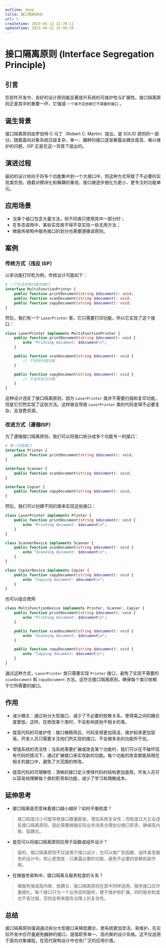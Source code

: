 ```yaml
---
outline: deep
title: 接口隔离原则
url: 5
createtime: 2025-05-13 22:39:11
updatetime: 2025-06-22 15:48:50
---
```


# 接口隔离原则 (Interface Segregation Principle)

## 引言

在软件开发中，良好的设计原则能显著提升系统的可维护性与扩展性。接口隔离原则正是其中的重要一环，它强调 `一个类不应依赖它不需要的接口` 。

## 诞生背景

接口隔离原则由罗伯特·C·马丁（Robert C. Martin）提出，是 SOLID 原则的一部分。随着面向对象系统日益复杂，单一、臃肿的接口逐渐暴露出耦合度高、难以维护的问题，ISP 正是在这一背景下提出的。

## 演进过程

最初的设计倾向于将多个功能集中到一个大接口中，但这种方式导致了不必要的实现类负担。随着对模块化和解耦的重视，接口被逐步细化为更小、更专注的功能单元。

## 应用场景

- 当某个接口包含大量方法，但不同类只使用其中一部分时；
- 在多态调用中，某些实现类不得不空实现一些无用方法；
- 微服务架构中服务接口的划分也需要遵循该原则。

## 案例
### 传统方式（违反 ISP）
以多功能打印机为例，传统设计可能如下：

```php
# 一个包含所有功能的接口
interface MultiFunctionPrinter {
    public function printDocument(string $document): void;
    public function scanDocument(string $document): void;
    public function copyDocument(string $document): void;
}
```

然后，我们有一个 `LaserPrinter` 类，它只需要打印功能，所以它实现了这个接口：

```php
class LaserPrinter implements MultiFunctionPrinter {
    public function printDocument(string $document): void {
        echo "Printing document: $document\n";
    }

    public function scanDocument(string $document): void {
        // 不支持扫描功能
    }

    public function copyDocument(string $document): void {
        // 不支持复印功能
    }
}
```

这种设计违反了接口隔离原则，因为 `LaserPrinter` 类并不需要扫描和复印功能，但是它仍然实现了这些方法。这样做会导致 `LaserPrinter` 类的代码变得不必要复杂，且浪费资源。

### 改进方式（遵循ISP）
为了遵循接口隔离原则，我们可以将接口拆分成多个功能专一的接口：

```php
# 单一功能接口
interface Printer {
    public function printDocument(string $document): void;
}

interface Scanner {
    public function scanDocument(string $document): void;
}

interface Copier {
    public function copyDocument(string $document): void;
}
```

然后，我们可以创建不同的类来实现这些接口：

```php
class LaserPrinter implements Printer {
    public function printDocument(string $document): void {
        echo "Printing document: $document\n";
    }
}

class ScannerDevice implements Scanner {
    public function scanDocument(string $document): void {
        echo "Scanning document: $document\n";
    }
}

class CopierDevice implements Copier {
    public function copyDocument(string $document): void {
        echo "Copying document: $document\n";
    }
}
```

也可以组合使用

```php
class MultiFunctionDevice implements Printer, Scanner, Copier {
    public function printDocument(string $document): void {
        echo "Printing document: $document\n";
    }

    public function scanDocument(string $document): void {
        echo "Scanning document: $document\n";
    }

    public function copyDocument(string $document): void {
        echo "Copying document: $document\n";
    }
}
```

通过这种方式，`LaserPrinter` 类只需要实现 `Printer` 接口，避免了实现不需要的 `scanDocument` 和 `copyDocument` 方法。这符合接口隔离原则，确保每个类只依赖于它所需要的接口。

## 作用
- 减少耦合：通过拆分大型接口，减少了不必要的依赖关系，使得类之间的耦合度更低。这样，在修改某个类时，不会影响其他不相关的类。

- 提高代码的可维护性：接口被精简后，代码变得更加简洁，维护起来更加容易。开发人员只需要关注他们所实现的接口，不会被多余的功能所干扰。

- 增强系统的灵活性：当系统需要扩展或改变某个功能时，我们可以在不破坏现有代码的情况下，通过扩展接口来实现新的功能。每个功能的改变都能局限在相关的接口中，避免了大范围的修改。

- 提高代码的可理解性：清晰的接口定义使得代码的结构更加直观，开发人员可以容易地理解每个类的职责和功能，减少了学习和理解成本。

## 延伸思考
- 接口隔离是否意味着接口越小越好？如何平衡粒度？
> 接口粒度过小可能导致接口数量膨胀，增加系统复杂性；而粒度过大又会违反接口隔离原则。因此需要根据实际业务场景合理划分接口职责，确保高内聚、低耦合。
  
- 是否可以将接口隔离原则应用于函数或组件设计？
> 是的，接口隔离原则不仅适用于接口设计，也可以推广到函数、组件甚至服务的设计中。核心思想是：只暴露必要的功能，避免不必要的依赖和副作用。

- 在微服务架构中，接口隔离与服务粒度的关系？
> 微服务强调高内聚、低耦合，接口隔离原则在其中同样适用。服务接口应尽量细化，每个接口只为一个业务目的服务，便于维护和扩展。同时服务粒度也不宜过细，否则会带来服务治理上的复杂性。
  
## 总结
接口隔离原则强调通过拆分大型接口来降低耦合，使系统更加灵活、易维护。在实际开发中应尽量避免臃肿的接口，提倡职责单一、高内聚的设计风格。这不仅适用于面向对象编程，在现代架构设计中也有广泛的应用价值。